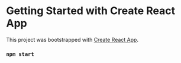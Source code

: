 # Getting Started with Create React App

This project was bootstrapped with [Create React App](https://github.com/facebook/create-react-app).



### `npm start`

